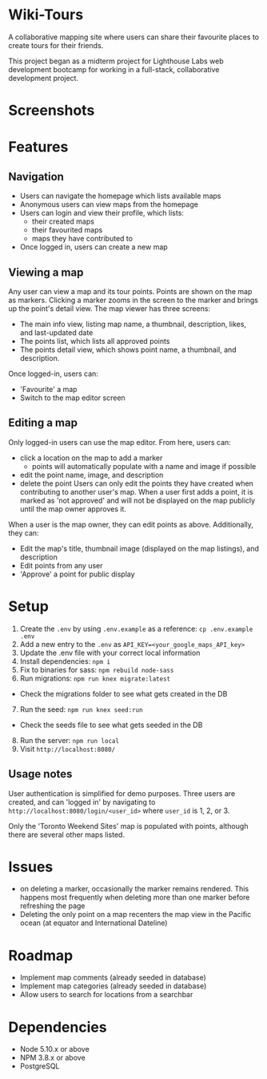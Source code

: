 # Wiki-Tours
A collaborative mapping site where users can share their favourite places to create tours for their friends.

This project began as a midterm project for Lighthouse Labs web development bootcamp for working in a full-stack, collaborative development project.

# Screenshots

# Features
## Navigation
- Users can navigate the homepage which lists available maps
- Anonymous users can view maps from the homepage
- Users can login and view their profile, which lists:
  - their created maps
  - their favourited maps
  - maps they have contributed to
- Once logged in, users can create a new map

## Viewing a map
Any user can view a map and its tour points. Points are shown on the map as markers. Clicking a marker zooms in the screen to the marker and brings up the point's detail view.
The map viewer has three screens:
- The main info view, listing map name, a thumbnail, description, likes, and last-updated date
- The points list, which lists all approved points
- The points detail view, which shows point name, a thumbnail, and description. 

Once logged-in, users can:
- 'Favourite' a map
- Switch to the map editor screen

## Editing a map
Only logged-in users can use the map editor. From here, users can:
- click a location on the map to add a marker
  - points will automatically populate with a name and image if possible
- edit the point name, image, and description
- delete the point
Users can only edit the points they have created when contributing to another user's map. When a user first adds a point, it is marked as 'not approved' and will not be displayed on the map publicly until the map owner approves it.

When a user is the map owner, they can edit points as above. Additionally, they can:
- Edit the map's title, thumbnail image (displayed on the map listings), and description
- Edit points from any user
- 'Approve' a point for public display

# Setup
1. Create the `.env` by using `.env.example` as a reference: `cp .env.example .env`
2. Add a new entry to the `.env` as `API_KEY=<your_google_maps_API_key>`
3. Update the .env file with your correct local information
4. Install dependencies: `npm i`
5. Fix to binaries for sass: `npm rebuild node-sass`
6. Run migrations: `npm run knex migrate:latest`
  - Check the migrations folder to see what gets created in the DB
7. Run the seed: `npm run knex seed:run`
  - Check the seeds file to see what gets seeded in the DB
8. Run the server: `npm run local`
9. Visit `http://localhost:8080/`

## Usage notes
User authentication is simplified for demo purposes. Three users are created, and can 'logged in' by navigating to `http://localhost:8080/login/<user_id>` where `user_id` is 1, 2, or 3.

Only the 'Toronto Weekend Sites' map is populated with points, although there are several other maps listed.

# Issues
- on deleting a marker, occasionally the marker remains rendered. This happens most frequently when deleting more than one marker before refreshing the page
- Deleting the only point on a map recenters the map view in the Pacific ocean (at equator and International Dateline)

# Roadmap
- Implement map comments (already seeded in database)
- Implement map categories (already seeded in database)
- Allow users to search for locations from a searchbar

# Dependencies
- Node 5.10.x or above
- NPM 3.8.x or above
- PostgreSQL
